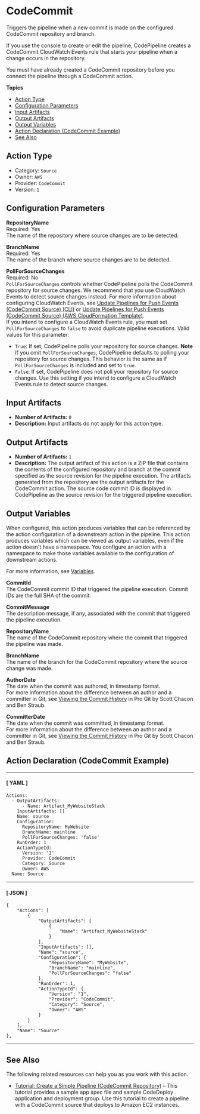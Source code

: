 # CodeCommit<a name="action-reference-CodeCommit"></a>

Triggers the pipeline when a new commit is made on the configured CodeCommit repository and branch\.

If you use the console to create or edit the pipeline, CodePipeline creates a CodeCommit CloudWatch Events rule that starts your pipeline when a change occurs in the repository\.

You must have already created a CodeCommit repository before you connect the pipeline through a CodeCommit action\.

**Topics**
+ [Action Type](#action-reference-CodeCommit-type)
+ [Configuration Parameters](#action-reference-CodeCommit-config)
+ [Input Artifacts](#action-reference-CodeCommit-input)
+ [Output Artifacts](#action-reference-CodeCommit-output)
+ [Output Variables](#action-reference-CodeCommit-variables)
+ [Action Declaration \(CodeCommit Example\)](#action-reference-CodeCommit-example)
+ [See Also](#action-reference-CodeCommit-links)

## Action Type<a name="action-reference-CodeCommit-type"></a>
+ Category: `Source`
+ Owner: `AWS`
+ Provider: `CodeCommit`
+ Version: `1`

## Configuration Parameters<a name="action-reference-CodeCommit-config"></a>

**RepositoryName**  
Required: Yes  
The name of the repository where source changes are to be detected\.

**BranchName**  
Required: Yes  
The name of the branch where source changes are to be detected\.

**PollForSourceChanges**  
Required: No  
`PollForSourceChanges` controls whether CodePipeline polls the CodeCommit repository for source changes\. We recommend that you use CloudWatch Events to detect source changes instead\. For more information about configuring CloudWatch Events, see [Update Pipelines for Push Events \(CodeCommit Source\) \(CLI\)](update-change-detection.md#update-change-detection-cli-codecommit) or [Update Pipelines for Push Events \(CodeCommit Source\) \(AWS CloudFormation Template\)](update-change-detection.md#update-change-detection-cfn-codecommit)\.  
If you intend to configure a CloudWatch Events rule, you must set `PollForSourceChanges` to `false` to avoid duplicate pipeline executions\.
Valid values for this parameter:  
+ `True`: If set, CodePipeline polls your repository for source changes\.
**Note**  
If you omit `PollForSourceChanges`, CodePipeline defaults to polling your repository for source changes\. This behavior is the same as if `PollForSourceChanges` is included and set to `true`\.
+ `False`: If set, CodePipeline does not poll your repository for source changes\. Use this setting if you intend to configure a CloudWatch Events rule to detect source changes\.

## Input Artifacts<a name="action-reference-CodeCommit-input"></a>
+ **Number of Artifacts:** `0`
+ **Description:** Input artifacts do not apply for this action type\.

## Output Artifacts<a name="action-reference-CodeCommit-output"></a>
+ **Number of Artifacts:** `1` 
+ **Description:** The output artifact of this action is a ZIP file that contains the contents of the configured repository and branch at the commit specified as the source revision for the pipeline execution\. The artifacts generated from the repository are the output artifacts for the CodeCommit action\. The source code commit ID is displayed in CodePipeline as the source revision for the triggered pipeline execution\.

## Output Variables<a name="action-reference-CodeCommit-variables"></a>

When configured, this action produces variables that can be referenced by the action configuration of a downstream action in the pipeline\. This action produces variables which can be viewed as output variables, even if the action doesn't have a namespace\. You configure an action with a namespace to make those variables available to the configuration of downstream actions\.

For more information, see [Variables](reference-variables.md)\.

**CommitId**  
The CodeCommit commit ID that triggered the pipeline execution\. Commit IDs are the full SHA of the commit\.

**CommitMessage**  
The description message, if any, associated with the commit that triggered the pipeline execution\.

**RepositoryName**  
The name of the CodeCommit repository where the commit that triggered the pipeline was made\.

**BranchName**  
The name of the branch for the CodeCommit repository where the source change was made\.

**AuthorDate**  
The date when the commit was authored, in timestamp format\.  
For more information about the difference between an author and a committer in Git, see [Viewing the Commit History](http://git-scm.com/book/ch2-3.html) in Pro Git by Scott Chacon and Ben Straub\.

**CommitterDate**  
The date when the commit was committed, in timestamp format\.  
For more information about the difference between an author and a committer in Git, see [Viewing the Commit History](http://git-scm.com/book/ch2-3.html) in Pro Git by Scott Chacon and Ben Straub\.

## Action Declaration \(CodeCommit Example\)<a name="action-reference-CodeCommit-example"></a>

------
#### [ YAML ]

```
Actions:
  - OutputArtifacts:
      - Name: Artifact_MyWebsiteStack
    InputArtifacts: []
    Name: source
    Configuration:
      RepositoryName: MyWebsite
      BranchName: mainline
      PollForSourceChanges: 'false'
    RunOrder: 1
    ActionTypeId:
      Version: '1'
      Provider: CodeCommit
      Category: Source
      Owner: AWS
  Name: Source
```

------
#### [ JSON ]

```
{
    "Actions": [
        {
            "OutputArtifacts": [
                {
                    "Name": "Artifact_MyWebsiteStack"
                }
            ],
            "InputArtifacts": [],
            "Name": "source",
            "Configuration": {
                "RepositoryName": "MyWebsite",
                "BranchName": "mainline",
                "PollForSourceChanges": "false"
            },
            "RunOrder": 1,
            "ActionTypeId": {
                "Version": "1",
                "Provider": "CodeCommit",
                "Category": "Source",
                "Owner": "AWS"
            }
        }
    ],
    "Name": "Source"
},
```

------

## See Also<a name="action-reference-CodeCommit-links"></a>

The following related resources can help you as you work with this action\.
+ [Tutorial: Create a Simple Pipeline \(CodeCommit Repository\)](tutorials-simple-codecommit.md) – This tutorial provides a sample app spec file and sample CodeDeploy application and deployment group\. Use this tutorial to create a pipeline with a CodeCommit source that deploys to Amazon EC2 instances\.